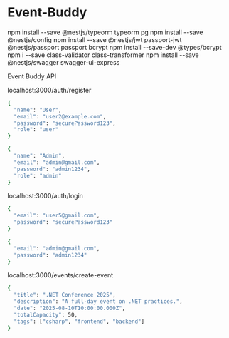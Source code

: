 # Event-Buddy

npm install --save @nestjs/typeorm typeorm pg
npm install --save @nestjs/config
npm install --save @nestjs/jwt passport-jwt @nestjs/passport passport bcrypt
npm install --save-dev @types/bcrypt
npm i --save class-validator class-transformer
npm install --save @nestjs/swagger swagger-ui-express


Event Buddy API

localhost:3000/auth/register
```bash
{
  "name": "User",
  "email": "user2@example.com",
  "password": "securePassword123",
  "role": "user"
}

{
  "name": "Admin",
  "email": "admin@gmail.com",
  "password": "admin1234",
  "role": "admin"
}
```

localhost:3000/auth/login
```bash
{
  "email": "user5@gmail.com",
  "password": "securePassword123"
}

{
  "email": "admin@gmail.com",
  "password": "admin1234"
}
```

localhost:3000/events/create-event
```bash
{
  "title": ".NET Conference 2025",
  "description": "A full-day event on .NET practices.",
  "date": "2025-08-10T10:00:00.000Z",
  "totalCapacity": 50,
  "tags": ["csharp", "frontend", "backend"]
}
```

